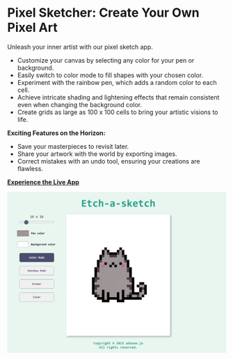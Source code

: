 # Pixel Sketcher: Create Your Own Pixel Art

Unleash your inner artist with our pixel sketch app.

- Customize your canvas by selecting any color for your pen or background.
- Easily switch to color mode to fill shapes with your chosen color.
- Experiment with the rainbow pen, which adds a random color to each cell.
- Achieve intricate shading and lightening effects that remain consistent even when changing the background color.
- Create grids as large as 100 x 100 cells to bring your artistic visions to life.

**Exciting Features on the Horizon:**

- Save your masterpieces to revisit later.
- Share your artwork with the world by exporting images.
- Correct mistakes with an undo tool, ensuring your creations are flawless.

**[Experience the Live App](https://adnan-jahbli.github.io/esketch/)**

![App Preview](https://raw.githubusercontent.com/adnan-jahbli/etch-a-sketch/main/page-screenshot.jpg)
